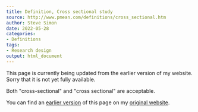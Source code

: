 ```yaml
---
title: Definition, Cross sectional study
source: http://www.pmean.com/definitions/cross_sectional.htm
author: Steve Simon
date: 2022-05-28
categories:
- Definitions
tags:
- Research design
output: html_document
---
```


This page is currently being updated from the earlier version of my website. Sorry that it is not yet fully available.

Both "cross-sectional" and "cross sectional" are acceptable.

<!---More--->


You can find an [earlier version][sim1] of this page on my [original website][sim2].

[sim1]: http://www.pmean.com/definitions/cross_sectional.htm
[sim2]: http://www.pmean.com/original_site.html
